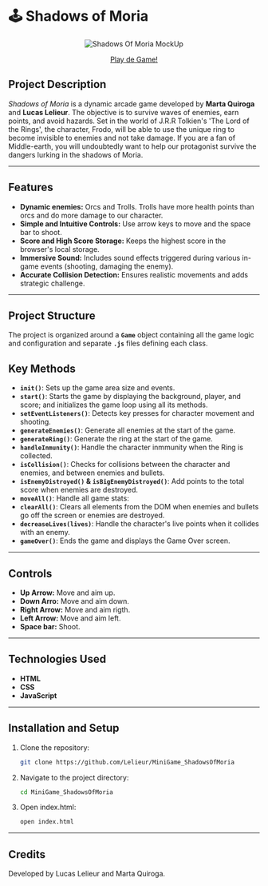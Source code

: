 # 🕹️ **Shadows of Moria**


<p align="center">
  <img src="https://res.cloudinary.com/dhluctrie/image/upload/v1736501114/Shadows_of_Moria_-_MockUp_qjbhky.jpg" alt="Shadows Of Moria MockUp">
</p>

<p align="center">
  <a href="https://example.com](https://lelieur.github.io/MiniGame_ShadowsOfMoria/">Play de Game!</a>
</p>

## **Project Description**  
*Shadows of Moria* is a dynamic arcade game developed by **Marta Quiroga** and **Lucas Lelieur**. The objective is to survive waves of enemies, earn points, and avoid hazards. Set in the world of J.R.R Tolkien's 'The Lord of the Rings', the character, Frodo, will be able to use the unique ring to become invisible to enemies and not take damage. If you are a fan of Middle-earth, you will undoubtedly want to help our protagonist survive the dangers lurking in the shadows of Moria.

---

## **Features**  
- **Dynamic enemies:** Orcs and Trolls. Trolls have more health points than orcs and do more damage to our character.  
- **Simple and Intuitive Controls:** Use arrow keys to move and the space bar to shoot.
- **Score and High Score Storage:** Keeps the highest score in the browser's local storage.
- **Immersive Sound:** Includes sound effects triggered during various in-game events (shooting, damaging the enemy).
- **Accurate Collision Detection:** Ensures realistic movements and adds strategic challenge.

---

## **Project Structure**  
The project is organized around a **`Game`** object containing all the game logic and configuration and separate **`.js`** files defining each class.

## **Key Methods**  
- **`init()`**: Sets up the game area size and events.  
- **`start()`**: Starts the game by displaying the background, player, and score; and initializes the game loop using all its methods.  
- **`setEventListeners()`**: Detects key presses for character movement and shooting.  
- **`generateEnemies()`**: Generate all enemies at the start of the game.
- **`generateRing()`**: Generate the ring at the start of the game.
- **`handleInmunity()`**: Handle the character inmmunity when the Ring is collected.
- **`isCollision()`**: Checks for collisions between the character and enemies, and between enemies and bullets.
- **`isEnemyDistroyed()` & `isBigEnemyDistroyed()`**: Add points to the total score when enemies are destroyed.
- **`moveAll()`**: Handle all game stats: 
- **`clearAll()`**: Clears all elements from the DOM when enemies and bullets go off the screen or enemies are destroyed.
- **`decreaseLives(lives)`**: Handle the character's live points when it collides with an enemy.
- **`gameOver()`**: Ends the game and displays the Game Over screen.


---

## **Controls**  
- **Up Arrow:** Move and aim up.  
- **Down Arro:** Move and aim down.  
- **Right Arrow:** Move and aim rigth.  
- **Left Arrow:** Move and aim left.  
- **Space bar:** Shoot.  


---

## **Technologies Used**  
- **HTML**
- **CSS**
- **JavaScript**

---

## **Installation and Setup**  
1. Clone the repository:  
   ```bash
   git clone https://github.com/Lelieur/MiniGame_ShadowsOfMoria
2. Navigate to the project directory:
   ```bash
   cd MiniGame_ShadowsOfMoria
3. Open index.html:
   ```bash
   open index.html

___

## **Credits**

Developed by Lucas Lelieur and Marta Quiroga.



